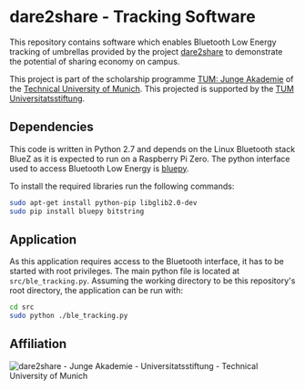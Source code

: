 # dare2share - Tracking Software

This repository contains software which enables Bluetooth Low Energy tracking of umbrellas provided by the project [dare2share](https://www.jungeakademie.tum.de/dare2share) to demonstrate the potential of sharing economy on campus.

This project is part of the scholarship programme [TUM: Junge Akademie](https://www.jungeakademie.tum.de) of the [Technical University of Munich](https://www.tum.de). This projected is supported by the [TUM Universitatsstiftung](https://www.tum-universitaetsstiftung.de).


## Dependencies

This code is written in Python 2.7 and depends on the Linux Bluetooth stack BlueZ as it is expected to run on a Raspberry Pi Zero. The python interface used to access Bluetooth Low Energy is [bluepy](https://www.github.com/IanHarvey/bluepy).

To install the required libraries run the following commands:
```sh
sudo apt-get install python-pip libglib2.0-dev
sudo pip install bluepy bitstring
```


## Application

As this application requires access to the Bluetooth interface, it has to be started with root privileges. The main python file is located at `src/ble_tracking.py`. Assuming the working directory to be this repository's root directory, the application can be run with:
```sh
cd src
sudo python ./ble_tracking.py
```


## Affiliation

![dare2share - Junge Akademie - Universitatsstiftung - Technical University of Munich](https://rawgit.com/dare2share/ble_tracking/master/doc/affiliation_logos.svg)
